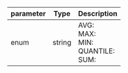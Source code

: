 | parameter | Type | Description |
| ----------- | ----------- |----------- |
| enum  |  string  | AVG: <br/>MAX: <br/>MIN: <br/>QUANTILE: <br/>SUM:   |